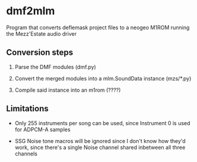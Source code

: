 # dmf2mlm
Program that converts deflemask project files to a neogeo M1ROM running the Mezz'Estate audio driver

## Conversion steps

1. Parse the DMF modules (dmf.py)

3. Convert the merged modules into a mlm.SoundData instance (mzs/\*.py)

4. Compile said instance into an m1rom (????)

## Limitations

- Only 255 instruments per song can be used, since Instrument 0 is used for
ADPCM-A samples

- SSG Noise tone macros will be ignored since I don't know how they'd work, since there's a single Noise channel shared inbetween all three channels